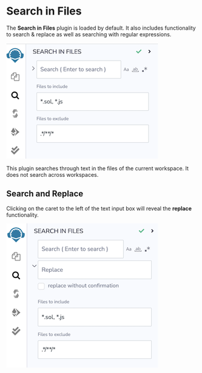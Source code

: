 # Search in Files

The **Search in Files** plugin is loaded by default. It also includes functionality to search & replace as well as searching with regular expressions.

![](images/a-search.png)

This plugin searches through text in the files of the current workspace. It does not search across workspaces.

## Search and Replace

Clicking on the caret to the left of the text input box will reveal the **replace** functionality.

![](images/a-search-open.png)
